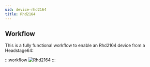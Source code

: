 ```yaml
---
uid: device-rhd2164
title: Rhd2164
---
```


## Workflow

This is a fully functional workflow to enable an Rhd2164 device from a Headstage64:

:::workflow 
![Rhd2164](~/workflows/device-rhd2164_headstage64.bonsai)
:::
